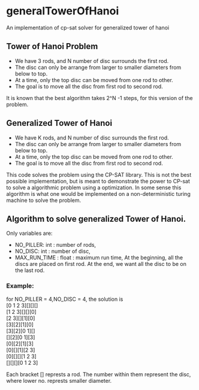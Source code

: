 # generalTowerOfHanoi
An implementation of cp-sat solver for generalized tower of hanoi

## Tower of Hanoi Problem
- We have 3 rods, and N number of disc surrounds the first rod. 
- The disc can only be arrange from larger to smaller diameters from below to top.
- At a time, only the top disc can be moved from one rod to other.
- The goal is to move all the disc from first rod to second rod.

 It is known that the best algorithm takes 2^N -1 steps, for this version of the problem.

 ## Generalized Tower of Hanoi
- We have K rods, and N number of disc surrounds the first rod. 
- The disc can only be arrange from larger to smaller diameters from below to top.
- At a time, only the top disc can be moved from one rod to other.
- The goal is to move all the disc from first rod to second rod.

This code solves the problem using the CP-SAT library. This is not the best possible implementation, but is meant to demonstrate the power to CP-sat to solve a algorithmic problem using a optimization.
In some sense this algorithm is what one would be implemented on a non-deterministic turing machine to solve the problem.
 
## Algorithm to solve generalized Tower of Hanoi.
 Only variables are:
 - NO_PILLER: int          : number of rods,
 - NO_DISC: int            : number of disc,
 - MAX_RUN_TIME : float    : maximum run time,
 At the beginning, all the discs are placed on first rod.
 At the end, we want all the disc to be on the last rod.
### Example:
 for NO_PILLER = 4,NO_DISC = 4, the solution is  
 [0 1 2 3][][][]  
 [1 2 3][][][0]  
 [2 3][][1][0]  
 [3][2][1][0]  
 [3][2][0 1][]  
 [][2][0 1][3]  
 [0][2][1][3]  
 [0][][1][2 3]  
 [0][][][1 2 3]  
 [][][][0 1 2 3]  

 Each bracket [] represts a rod. 
 The number within them represent the disc, 
 where lower no. represts smaller diameter.
